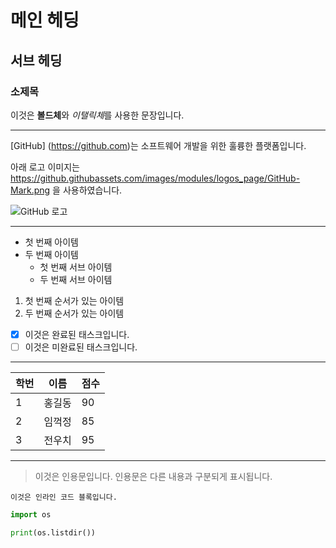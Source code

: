 # 메인 헤딩
## 서브 헤딩
### 소제목

이것은 **볼드체**와 *이탤릭체*를 사용한 문장입니다.

---

[GitHub] (https://github.com)는 소프트웨어 개발을 위한 훌륭한 플랫폼입니다.

아래 로고 이미지는 https://github.githubassets.com/images/modules/logos_page/GitHub-Mark.png 을 사용하였습니다.

![GitHub 로고](https://github.githubassets.com/images/modules/logos_page/GitHub-Mark.png)

---

- 첫 번째 아이템
- 두 번째 아이템
  - 첫 번째 서브 아이템
  - 두 번째 서브 아이템

1. 첫 번째 순서가 있는 아이템
2. 두 번째 순서가 있는 아이템

- [x] 이것은 완료된 태스크입니다.
- [ ] 이것은 미완료된 태스크입니다.

---

| 학번 | 이름 | 점수 |
|------|------|------|
| 1    | 홍길동 | 90    |
| 2    | 임꺽정 | 85    |
| 3    | 전우치 | 95    |

---

> 이것은 인용문입니다. 인용문은 다른 내용과 구분되게 표시됩니다.

`이것은 인라인 코드 블록입니다.`

```python
import os

print(os.listdir())
```
